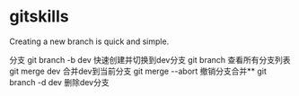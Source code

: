 # gitskills

Creating a new branch is quick and simple.

分支
git branch -b dev 快速创建并切换到dev分支
git branch		查看所有分支列表
git merge dev		合并dev到当前分支
git merge --abort		撤销分支合并**
git branch -d dev		删除dev分支
